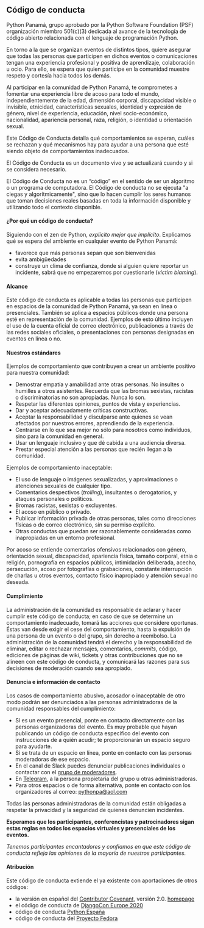 ## Código de conducta ##

Python Panamá, grupo aprobado por la Python Software Foundation (PSF) organización miembro 501(c)(3) dedicada al avance de la tecnología de código abierto relacionada con el lenguaje de programación Python.

En torno a la que se organizan eventos de distintos tipos, quiere asegurar que todas las personas que participen en dichos eventos o comunicaciones tengan una experiencia profesional y positiva de aprendizaje, colaboración u ocio. Para ello, se espera que quien participe en la comunidad muestre respeto y cortesía hacia todos los demás.

Al participar en la comunidad de Python Panamá, te comprometes a fomentar una experiencia libre de acoso para todo el mundo, independientemente de la edad, dimensión corporal, discapacidad visible o invisible, etnicidad, características sexuales, identidad y expresión de género, nivel de experiencia, educación, nivel socio-económico, nacionalidad, apariencia personal, raza, religión, o identidad u orientación sexual.

Este Código de Conducta detalla qué comportamientos se esperan, cuáles se rechazan y qué mecanismos hay para ayudar a una persona que esté siendo objeto de comportamientos inadecuados.

El Código de Conducta es un documento vivo y se actualizará cuando y si se considera necesario.

El Código de Conducta no es un “código” en el sentido de ser un algoritmo o un programa de computadora. El Código de conducta no se ejecuta "a ciegas y algorítmicamente", sino que lo hacen cumplir los seres humanos que toman decisiones reales basadas en toda la información disponible y utilizando todo el contexto disponible.

#### ¿Por qué un código de conducta? ####
Siguiendo con el zen de Python, *explícito mejor que implícito*. Explicamos qué se espera del ambiente en cualquier evento de Python Panamá:

- favorece que más personas sepan que son bienvenidas
- evita ambigüedades
- construye un clima de confianza, donde si alguien quiere reportar un incidente, sabrá que no empezaremos por cuestionarle (*victim blaming*).

#### Alcance ####
Este código de conducta es aplicable a todas las personas que participen en espacios de la comunidad de Python Panamá, ya sean en línea o presenciales. También se aplica a espacios públicos donde una persona esté en representación de la comunidad. Ejemplos de esto último incluyen el uso de la cuenta oficial de correo electrónico, publicaciones a través de las redes sociales oficiales, o presentaciones con personas designadas en eventos en línea o no.

#### Nuestros estándares ####
Ejemplos de comportamiento que contribuyen a crear un ambiente positivo para nuestra comunidad:

- Demostrar empatía y amabilidad ante otras personas. No insultes o humilles a otros asistentes. Recuerda que las bromas sexistas, racistas o discriminatorias no son apropiadas. Nunca lo son.
- Respetar las diferentes opiniones, puntos de vista y experiencias.
- Dar y aceptar adecuadamente críticas constructivas.
- Aceptar la responsabilidad y disculparse ante quienes se vean afectados por nuestros errores, aprendiendo de la experiencia.
- Centrarse en lo que sea mejor no sólo para nosotros como individuos, sino para la comunidad en general.
- Usar un lenguaje inclusivo y que dé cabida a una audiencia diversa.
- Prestar especial atención a las personas que recién llegan a la comunidad.

Ejemplos de comportamiento inaceptable:

- El uso de lenguaje o imágenes sexualizadas, y aproximaciones o atenciones sexuales de cualquier tipo.
- Comentarios despectivos (_trolling_), insultantes o derogatorios, y ataques personales o políticos.
- Bromas racistas, sexistas o excluyentes.
- El acoso en público o privado.
- Publicar información privada de otras personas, tales como direcciones físicas o de correo electrónico, sin su permiso explícito.
- Otras conductas que puedan ser razonablemente consideradas como inapropiadas en un entorno profesional.

Por acoso se entiende comentarios ofensivos relacionados con género, orientación sexual, discapacidad, apariencia física, tamaño corporal, etnia o religión, pornografía en espacios públicos, intimidación deliberada, acecho, persecución, acoso por fotografías o grabaciones, constante interrupción de charlas u otros eventos, contacto físico inapropiado y atención sexual no deseada.

#### Cumplimiento ####
La administración de la comunidad es responsable de aclarar y hacer cumplir este código de conducta; en caso de que se determine un comportamiento inadecuado, tomará las acciones que considere oportunas. Éstas van desde exigir el cese del comportamiento, hasta la expulsión de una persona de un evento o del grupo, sin derecho a reembolso. La administración de la comunidad tendrá el derecho y la responsabilidad de eliminar, editar o rechazar mensajes, comentarios, _commits_, código, ediciones de páginas de wiki, tickets y otras contribuciones que no se alineen con este código de conducta, y comunicará las razones para sus decisiones de moderación cuando sea apropiado.

#### Denuncia e información de contacto ####
Los casos de comportamiento abusivo, acosador o inaceptable de otro modo podrán ser denunciados a las personas administradoras de la comunidad responsables del cumplimiento:

- Si es un evento presencial, ponte en contacto directamente con las personas organizadoras del evento. Es muy probable que hayan publicando un código de conducta específico del evento con instrucciones de a quién acudir; te proporcionarán un espacio seguro para ayudarte.
- Si se trata de un espacio en línea, ponte en contacto con las personas moderadoras de ese espacio.
- En el canal de Slack puedes denunciar publicaciones individuales o contactar con el [grupo de moderadores](https://pythonpanama.slack.com).
- En [Telegram](https://t.me/joinchat/AHGE4BExJCncl95QH1eQfw), a la persona propietaria del grupo u otras administradoras.
- Para otros espacios o de forma alternativa, ponte en contacto con los organizadores al correo: [pythonpa@aol.com](mailto:pythonpa@aol.com)


Todas las personas administradoras de la comunidad están obligadas a respetar la privacidad y la seguridad de quienes denuncien incidentes.

**Esperamos que los participantes, conferencistas y patrocinadores sigan estas reglas en todos los espacios virtuales y presenciales de los eventos.**

*Tenemos participantes encantadores y confiamos en que este código de conducta refleja las opiniones de la mayoría de nuestros participantes.*

#### Atribución ####
Este código de conducta extiende el ya existente con aportaciones de otros códigos:

- la versión en español del [Contributor Covenant](https://www.contributor-covenant.org/), versión 2.0. [homepage](https://www.contributor-covenant.org/es/version/2/0/code_of_conduct/)
- el código de conducta de [DjangoCon Europe 2020](https://2020.djangocon.eu/conduct/code_of_conduct/)
- código de conducta [Python España](https://www.es.python.org/pages/codigo-de-conducta.html)
- código de conducta del [Proyecto Fedora](https://docs.fedoraproject.org/en-US/project/code-of-conduct/)
